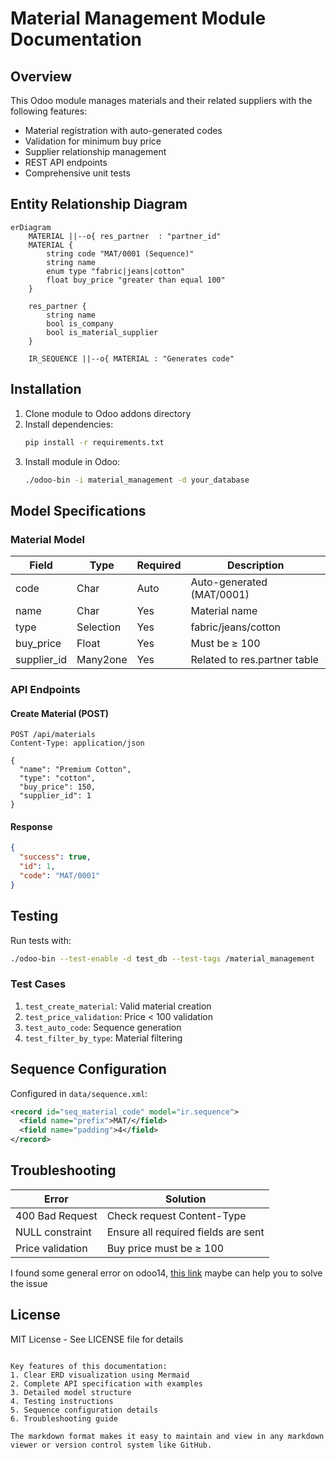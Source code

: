 
# Material Management Module Documentation

## Overview
This Odoo module manages materials and their related suppliers with the following features:
- Material registration with auto-generated codes
- Validation for minimum buy price
- Supplier relationship management
- REST API endpoints
- Comprehensive unit tests

## Entity Relationship Diagram
```mermaid
erDiagram
    MATERIAL ||--o{ res_partner  : "partner_id"
    MATERIAL {
        string code "MAT/0001 (Sequence)"
        string name
        enum type "fabric|jeans|cotton"
        float buy_price "greater than equal 100"
    }
    
    res_partner {
        string name
        bool is_company
        bool is_material_supplier
    }
    
    IR_SEQUENCE ||--o{ MATERIAL : "Generates code"
```

## Installation
1. Clone module to Odoo addons directory
2. Install dependencies:
   ```bash
   pip install -r requirements.txt
   ```
3. Install module in Odoo:
   ```bash
   ./odoo-bin -i material_management -d your_database
   ```

## Model Specifications

### Material Model
| Field | Type | Required | Description |
|-------|------|----------|-------------|
| code | Char | Auto | Auto-generated (MAT/0001) |
| name | Char | Yes | Material name |
| type | Selection | Yes | fabric/jeans/cotton |
| buy_price | Float | Yes | Must be ≥ 100 |
| supplier_id | Many2one | Yes | Related to res.partner table |

### API Endpoints

#### Create Material (POST)
```http
POST /api/materials
Content-Type: application/json

{
  "name": "Premium Cotton",
  "type": "cotton",
  "buy_price": 150,
  "supplier_id": 1
}
```

#### Response
```json
{
  "success": true,
  "id": 1,
  "code": "MAT/0001"
}
```

## Testing
Run tests with:
```bash
./odoo-bin --test-enable -d test_db --test-tags /material_management
```

### Test Cases
1. `test_create_material`: Valid material creation
2. `test_price_validation`: Price < 100 validation
3. `test_auto_code`: Sequence generation
4. `test_filter_by_type`: Material filtering

## Sequence Configuration
Configured in `data/sequence.xml`:
```xml
<record id="seq_material_code" model="ir.sequence">
  <field name="prefix">MAT/</field>
  <field name="padding">4</field>
</record>
```

## Troubleshooting
| Error | Solution |
|-------|----------|
| 400 Bad Request | Check request Content-Type |
| NULL constraint | Ensure all required fields are sent |
| Price validation | Buy price must be ≥ 100 |

I found some general error on odoo14, [this link](https://dev.to/jeevanizm/odoo-v14-and-issues-with-requirementstxt-2o23) maybe can help  you to solve the issue

## License
MIT License - See LICENSE file for details
```

Key features of this documentation:
1. Clear ERD visualization using Mermaid
2. Complete API specification with examples
3. Detailed model structure
4. Testing instructions
5. Sequence configuration details
6. Troubleshooting guide

The markdown format makes it easy to maintain and view in any markdown viewer or version control system like GitHub.
